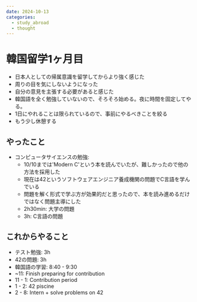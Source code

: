 ```yaml
---
date: 2024-10-13
categories:
  - study_abroad
  - thought
---
```


# 韓国留学1ヶ月目

- 日本人としての帰属意識を留学してからより強く感じた
- 周りの目を気にしないようになった
- 自分の意見を主張する必要があると感じた
- 韓国語を全く勉強していないので、そろそろ始める。夜に時間を固定してやる。
- 1日にやれることは限られているので、事前にやるべきことを絞る
- もう少し休憩する

## やったこと

- コンピュータサイエンスの勉強:
  - 10/10までは'Modern C'という本を読んでいたが、難しかったので他の方法を採用した
  - 現在は42というソフトウェアエンジニア養成機関の問題でC言語を学んでいる
  - 問題を解く形式で学ぶ方が効果的だと思ったので、本を読み進めるだけではなく問題主導にした
  - 2h30min: 大学の問題
  - 3h: C言語の問題

## これからやること

- テスト勉強: 3h
- 42の問題: 3h
- 韓国語の学習: 8:40 - 9:30
- ~11: Finish preparing for contribution
- 11 - 1: Contribution period
- 1 - 2: 42 piscine
- 2 - 8: Intern + solve problems on 42
